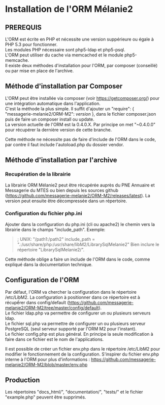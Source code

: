Installation de l'ORM Mélanie2
==============================

<h2>PREREQUIS</h2>

L'ORM est écrite en PHP et nécessite une version suppérieure ou égale à PHP 5.3 pour fonctionner.  
Les modules PHP nécessaire sont php5-ldap et php5-psql.  
L'ORM peut utiliser du cache via memcached et le module php5-memcache.  
Il existe deux méthodes d'installation pour l'ORM, par composer (conseillé) ou par mise en place de l'archive.  


<h2>Méthode d'installation par Composer</h2>

L'ORM peut être installée via composer (voir https://getcomposer.org/) pour une intégration automatique dans l'application.  
C'est la méthode la plus simple. Il suffit d'ajouter un "require": { "messagerie-melanie2/ORM-M2": <i>version</i> }, dans le fichier composer.json puis de faire un composer install ou update.  
La version actuelle de l'ORM est la 0.4.0.X. Par principe on met "~0.4.0.0" pour récupérer la dernière version de cette branche.

Cette méthode ne nécessite pas de faire d'include de l'ORM dans le code, par contre il faut include l'autoload.php du dossier vendor.


<h2>Méthode d'installation par l'archive</h2>

<h3>Recupération de la librairie</h3>

La librairie ORM Mélanie2 peut être récupérée auprès du PNE Annuaire et Messagerie du MTES ou bien depuis les sources github (https://github.com/messagerie-melanie2/ORM-M2/releases/latest).
La version peut ensuite être décompressée dans un répertoire.

<h3>Configuration du fichier php.ini</h3>

Ajouter dans la configuration du php.ini (cli ou apache2) le chemin vers la librairie dans le champs
"include_path".
Exemple:
> ; UNIX: "/path1:/path2"
> include_path = ".:/usr/share/php:/usr/share/libM2/LibrarySqlMelanie2"
Bien inclure le répertoire "LibrarySqlMelanie2/".

Cette méthode oblige a faire un include de l'ORM dans le code, comme expliqué dans la documentation technique.


<h2>Configuration de l'ORM</h2>

Par défaut, l'ORM va chercher la configuration dans le répertoire /etc/LibM2.
La configuration à positionner dans ce répertoire est à récupếrer dans config/default (https://github.com/messagerie-melanie2/ORM-M2/tree/master/config/default).  
Le fichier ldap.php va permettre de configurer un ou plusieurs serveurs ldap.  
Le fichier sql.php va permettre de configurer un ou plusieurs serveur PostgreSQL (seul serveur supporté par l'ORM M2 pour l'instant).  
Le fichier config.php est plus général. En principe la seule modification à faire dans ce fichier est le nom de l'applications.

Il est possible de créer un fichier env.php dans le répertoire /etc/LibM2 pour modifier le fonctionnement de la configuration. S'inspirer du fichier env.php interne à l'ORM pour plus d'informations : https://github.com/messagerie-melanie2/ORM-M2/blob/master/env.php


<h2>Production</h2>

Les répertoires "docs_html/", "documentation/", "tests/" et le fichier "example.php" peuvent être supprimés.
